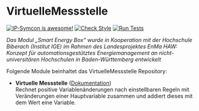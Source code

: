# VirtuelleMessstelle

[![IP-Symcon is awesome!](https://img.shields.io/badge/IP--Symcon-5.5-blue.svg)](https://www.symcon.de)
[![Check Style](https://github.com/symcon/VirtuelleMessstelle/workflows/Check%20Style/badge.svg)](https://github.com/symcon/VirtuelleMessstelle/actions)
[![Run Tests](https://github.com/symcon/VirtuelleMessstelle/workflows/Run%20Tests/badge.svg)](https://github.com/symcon/VirtuelleMessstelle/actions)

_Das Modul „Smart Energy Box“ wurde in Kooperation mit der Hochschule Biberach (Institut IGE) im Rahmen des Landesprojektes EnMa HAW: Konzept für automationsgestütztes Energiemanagement an nicht-universitären Hochschulen in Baden-Württemberg entwickelt_

Folgende Module beinhaltet das VirtuelleMessstelle Repository:

- __Virtuelle Messstelle__ ([Dokumentation](VirtuelleMessstelle))  
	Rechnet positive Variablenänderungen nach einstellbaren Regeln mit Veränderungen einer Hauptvariable zusammen und addiert dieses mit dem Wert eine Variable. 

